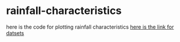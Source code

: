# rainfall-characteristics
here is the code for plotting rainfall characteristics
[here is the link for datsets](https://drive.google.com/drive/folders/18iNOZTeXWirXy0b8vuMqGH9rmT_4KQAq?usp=sharing)
